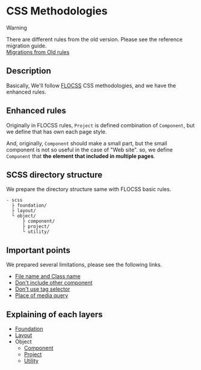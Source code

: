 # CSS Methodologies

> [!WARNING]
> There are different rules from the old version. Please see the reference migration guide.  
> [Migrations from Old rules](/en/methodologies/migrations.md)

## Description

Basically, We'll follow [FLOCSS](https://github.com/hiloki/flocss/blob/master/README_eng.md) CSS methodologies, and we have the enhanced rules.


## Enhanced rules

Originally in FLOCSS rules, `Project` is defined combination of `Component`, but we define that has own each page style.

And, originally, `Component` should make a small part, but the small component is not so useful in the case of "Web site". so, we define `Component` that **the element that included in multiple pages**.

## SCSS directory structure

We prepare the directory structure same with FLOCSS basic rules.

```
- scss
  ├ foundation/
  ├ layout/
  └ object/
      ├ component/
      ├ project/
      └ utility/
```


## Important points

We prepared several limitations, please see the following links.

* [File name and Class name](/en/methodologies/important/name.md)
* [Don't include other component](/en/methodologies/important/child.md)
* [Don't use tag selector](/en/methodologies/important/selector.md)
* [Place of media query](/en/methodologies/important/media_query.md)


## Explaining of each layers

* [Foundation](/en/methodologies/foundation/)
* [Layout](/en/methodologies/layout/)
* Object
  * [Component](/en/methodologies/object/component/)
  * [Project](/en/methodologies/object/project/)
  * [Utility](/en/methodologies/object/utility/)